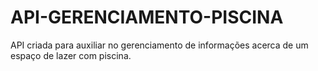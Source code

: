 # API-GERENCIAMENTO-PISCINA
API criada para auxiliar no gerenciamento de informações acerca de um espaço de lazer com piscina.
